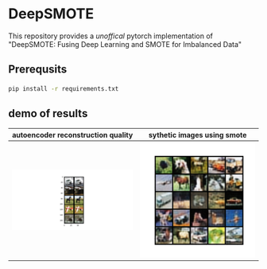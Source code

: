 # DeepSMOTE
This repository provides a *unoffical* pytorch implementation of "DeepSMOTE: Fusing Deep Learning and SMOTE
for Imbalanced Data"

## Prerequsits
```bash
pip install -r requirements.txt
```

## demo of results
autoencoder reconstruction quality             |  sythetic images using smote
:-------------------------:|:-------------------------:
<img src="figures/version_1/recon_img_gallery.png" width="300" />  |  <img src="figures/version_1/synthetic.png" width="300" /> 